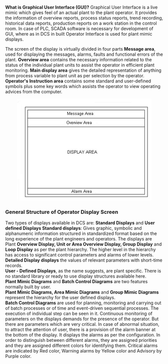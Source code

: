 **What is Graphical User Interface (GUI)?**
Graphical User Interface is a live mimic which gives feel of an actual plant to the plant operator.
It provides the information of overview reports, process status reports, trend recording, historical data reports, production reports on a work station in the control room.
In case of PLC, SCADA software is necessary for development of GUI, where as in DCS in built Operator Interface is used for plant mimic displays.

The screen of the display is virtually divided in four parts
**Message area**, used for displaying the messages, alarms, faults and functional errors of the plant. **Overview area** contains the necessary information related to the status of the individual plant units to assist the operator in efficient plant monitoring.
**Main display area** gives the detailed representation of anything from process variable to plant unit as per selection by the operator.
**Operator's Instruction area** contains some standard and user-defined symbols plus some key words which assists the operator to view operating advices from the computer.
<center><img src="images/img1.png" title="" /></center>

### **General Structure of Operator Display Screen**
Two types of displays available in DCS are: **Standard Displays** and **User defined Displays Standard displays**: Gives graphic, symbolic and alphanumeric information structured in standardized format based on the long experience of the plant engineers and operators. The displays are Plant **Overview Display, Unit or Area Overview Display, Group Display** and **Loop Display** as per the plant hierarchy. The higher level in the hierarchy has access to significant control parameters and alarms of lower levels. \
**Detailed Display displays** the values of relevant parameters with short-time records. \
**User - Defined Displays**, as the name suggests, are plant specific. There is no standard library or ready to use display structures available here. \
**Plant Mimic Diagrams** and **Batch Control Diagrams** are two features normally built by user. \
**Plant Mimic Diagrams, Area Mimic Diagrams** and **Group Mimic Diagrams** represent the hierarchy for the user defined displays. \
**Batch Control Diagrams** are used for planning, monitoring and carrying out of batch processes or of time and event-driven sequential processes. The execution of individual step can be seen in it.
Continuous monitoring of parameters on the displays demands for the presence of the operator. But there are parameters which are very critical. In case of abnormal situation, to attract the attention of user, there is a provision of the alarm banner at the bottom of the display. It displays the alarms as per the configuration. In order to distinguish between different alarms, they are assigned priorities and they are assigned different colors for identifying them.
Critical alarms are indicated by Red color, Warning alarms by Yellow color and Advisory by Purple color.
